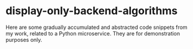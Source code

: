 # display-only-backend-algorithms
Here are some gradually accumulated and abstracted code snippets from my work, related to a Python microservice. They are for demonstration purposes only.
